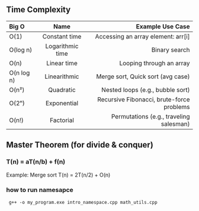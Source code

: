 ## Time Complexity

Big O      | Name | Example Use Case
|:---------|:--------:|---------:|
O(1)       | Constant time | Accessing an array element: arr[i]
O(log n)   | Logarithmic time | Binary search
O(n)       | Linear time | Looping through an array
O(n log n) | Linearithmic | Merge sort, Quick sort (avg case)
O(n²)      | Quadratic | Nested loops (e.g., bubble sort)
O(2ⁿ)      | Exponential | Recursive Fibonacci, brute-force problems
O(n!)      | Factorial | Permutations (e.g., traveling salesman)


## Master Theorem (for divide & conquer)

### T(n) = aT(n/b) + f(n)
Example: Merge sort
T(n) = 2T(n/2) + O(n)

### how to run namesapce
```
 g++ -o my_program.exe intro_namespace.cpp math_utils.cpp 

```